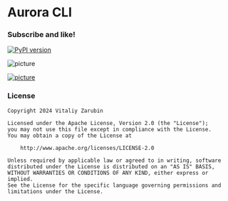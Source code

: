 # Aurora CLI

### Subscribe and like! <img src="https://github.com/keygenqt/aurora-cli/blob/main/data/star.gif" width="16px"/>

[![PyPI version](https://img.shields.io/badge/test_pyp_package-3.0.0-blue)](https://test.pypi.org/project/aurora-cli/)

![picture](https://github.com/keygenqt/aurora-cli/blob/v3/data/images/banner/banner_1000.png?raw=true)

[![picture](https://github.com/keygenqt/aurora-cli/blob/v3/data/common/btn_more.png?raw=true)](https://aurora-cli.keygenqt.com/)

### License

```
Copyright 2024 Vitaliy Zarubin

Licensed under the Apache License, Version 2.0 (the "License");
you may not use this file except in compliance with the License.
You may obtain a copy of the License at

    http://www.apache.org/licenses/LICENSE-2.0

Unless required by applicable law or agreed to in writing, software
distributed under the License is distributed on an "AS IS" BASIS,
WITHOUT WARRANTIES OR CONDITIONS OF ANY KIND, either express or implied.
See the License for the specific language governing permissions and
limitations under the License.
```
